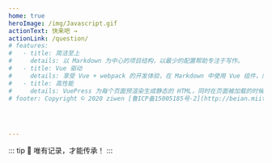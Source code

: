 ```yaml
---
home: true
heroImage: /img/Javascript.gif
actionText: 快来吧 →
actionLink: /question/
# features:
#   - title: 简洁至上
#     details: 以 Markdown 为中心的项目结构，以最少的配置帮助专注于写作。
#   - title: Vue 驱动
#     details: 享受 Vue + webpack 的开发体验，在 Markdown 中使用 Vue 组件，同时可以使用 Vue 来开发自定义主题。
#   - title: 高性能
#     details: VuePress 为每个页面预渲染生成静态的 HTML，同时在页面被加载的时候，将作为 SPA 运行。
# footer: Copyright © 2020 ziwen [鲁ICP备15005185号-2](http://beian.miit.gov.cn)




---
```


::: tip 🤔
唯有记录，才能传承！
:::
<foot/>
